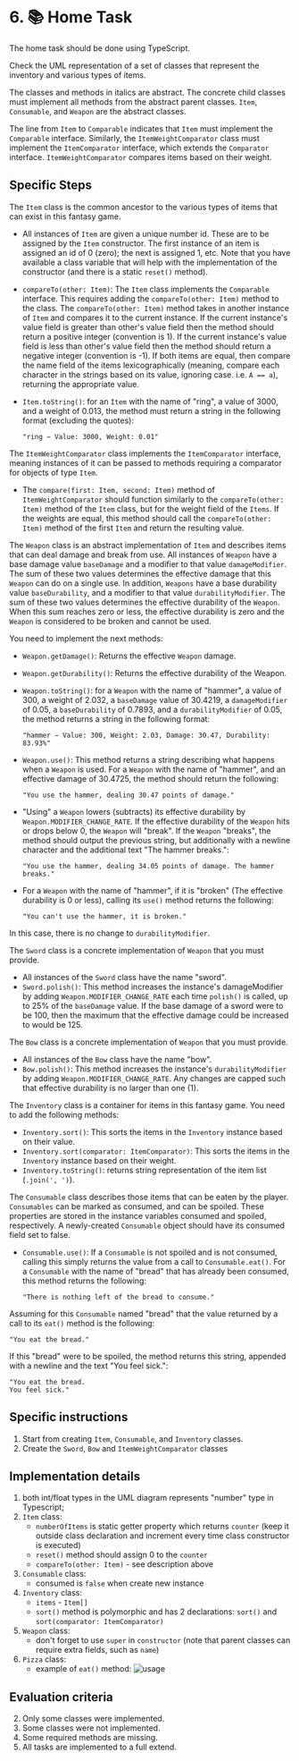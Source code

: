 # 6. 📚 Home Task

The home task should be done using TypeScript.

Check the UML representation of a set of classes that represent the inventory and various types of items.

The classes and methods in italics are abstract. The concrete child classes must implement all methods from the abstract parent classes. `Item`, `Consumable`, and `Weapon` are the abstract classes.

The line from `Item` to `Comparable` indicates that `Item` must implement the `Comparable` interface. Similarly, the `ItemWeightComparator` class must implement the `ItemComparator` interface, which extends the `Comparator` interface. `ItemWeightComparator` compares items based on their weight.

## Specific Steps

The `Item` class is the common ancestor to the various types of items that can exist in this fantasy game.

-   All instances of `Item` are given a unique number id. These are to be assigned by the `Item` constructor. The first instance of an item is assigned an id of 0 (zero); the next is assigned 1, etc. Note that you have available a class variable that will help with the implementation of the constructor (and there is a static `reset()` method).

-   `compareTo(other: Item)`: The `Item` class implements the `Comparable` interface. This requires adding the `compareTo(other: Item)` method to the class. The `compareTo(other: Item)` method takes in another instance of `Item` and compares it to the current instance. If the current instance's value field is greater than other's value field then the method should return a positive integer (convention is 1). If the current instance's value field is less than other's value field then the method should return a negative integer (convention is -1). If both items are equal, then compare the name field of the items lexicographically (meaning, compare each character in the strings based on its value, ignoring case. i.e. `A == a`), returning the appropriate value.

-   `Item.toString()`: for an `Item` with the name of "ring", a value of 3000, and a weight of 0.013, the method must return a string in the following format (excluding the quotes):

    ```
    "ring − Value: 3000, Weight: 0.01"
    ```

The `ItemWeightComparator` class implements the `ItemComparator` interface, meaning instances of it can be passed to methods requiring a comparator for objects of type `Item`.

-   The `compare(first: Item, second: Item)` method of `ItemWeightComparator` should function similarly to the `compareTo(other: Item)` method of the `Item` class, but for the weight field of the `Items`. If the weights are equal, this method should call the `compareTo(other: Item)` method of the first `Item` and return the resulting value.

The `Weapon` class is an abstract implementation of `Item` and describes items that can deal damage and break from use. All instances of `Weapon` have a base damage value `baseDamage` and a modifier to that value `damageModifier`. The sum of these two values determines the effective damage that this `Weapon` can do on a single use. In addition, `Weapons` have a base durability value `baseDurability`, and a modifier to that value `durabilityModifier`. The sum of these two values determines the effective durability of the `Weapon`. When this sum reaches zero or less, the effective durability is zero and the `Weapon` is considered to be broken and cannot be used.

You need to implement the next methods:

-   `Weapon.getDamage()`: Returns the effective `Weapon` damage.
-   `Weapon.getDurability()`: Returns the effective durability of the Weapon.
-   `Weapon.toString()`: for a `Weapon` with the name of "hammer", a value of 300, a weight of 2.032, a `baseDamage` value of 30.4219, a `damageModifier` of 0.05, a `baseDurability` of 0.7893, and a `durabilityModifier` of 0.05, the method returns a string in the following format:

    ```
    "hammer − Value: 300, Weight: 2.03, Damage: 30.47, Durability: 83.93%"
    ```

-   `Weapon.use()`: This method returns a string describing what happens when a `Weapon` is used. For a `Weapon` with the name of "hammer", and an effective damage of 30.4725, the method should return the following:

    ```
    "You use the hammer, dealing 30.47 points of damage."
    ```

-   "Using" a `Weapon` lowers (subtracts) its effective durability by `Weapon.MODIFIER_CHANGE_RATE`. If the effective durability of the `Weapon` hits or drops below 0, the `Weapon` will "break". If the `Weapon` "breaks", the method should output the previous string, but additionally with a newline character and the additional text "The hammer breaks.":

    ```
    "You use the hammer, dealing 34.05 points of damage. The hammer breaks."
    ```

-   For a `Weapon` with the name of "hammer", if it is "broken" (The effective durability is 0 or less), calling its `use()` method returns the following:

    ```
    "You can't use the hammer, it is broken."
    ```

In this case, there is no change to `durabilityModifier`.

The `Sword` class is a concrete implementation of `Weapon` that you must provide.

-   All instances of the `Sword` class have the name "sword".
-   `Sword.polish()`: This method increases the instance's damageModifier by adding `Weapon.MODIFIER_CHANGE_RATE` each time `polish()` is called, up to 25% of the `baseDamage` value. If the base damage of a sword were to be 100, then the maximum that the effective damage could be increased to would be 125.

The `Bow` class is a concrete implementation of `Weapon` that you must provide.

-   All instances of the `Bow` class have the name "bow".
-   `Bow.polish()`: This method increases the instance's `durabilityModifier` by adding `Weapon.MODIFIER_CHANGE_RATE`. Any changes are capped such that effective durability is no larger than one (1).

The `Inventory` class is a container for items in this fantasy game. You need to add the following methods:

-   `Inventory.sort()`: This sorts the items in the `Inventory` instance based on their value.
-   `Inventory.sort(comparator: ItemComparator)`: This sorts the items in the `Inventory` instance based on their weight.
-   `Inventory.toString()`: returns string representation of the item list (`.join(', ')`).

The `Consumable` class describes those items that can be eaten by the player. `Consumables` can be marked as consumed, and can be spoiled. These properties are stored in the instance variables consumed and spoiled, respectively. A newly-created `Consumable` object should have its consumed field set to false.

-   `Consumable.use()`: If a `Consumable` is not spoiled and is not consumed, calling this simply returns the value from a call to `Consumable.eat()`. For a `Consumable` with the name of "bread" that has already been consumed, this method returns the following:
    ```
    "There is nothing left of the bread to consume."
    ```

Assuming for this `Consumable` named "bread" that the value returned by a call to its `eat()` method is the following:

```
"You eat the bread."
```

If this "bread" were to be spoiled, the method returns this string, appended with a newline and the text "You feel sick.":

```
"You eat the bread.
You feel sick."
```

## Specific instructions

1. Start from creating `Item`, `Consumable`, and `Inventory` classes.
2. Create the `Sword`, `Bow` and `ItemWeightComparator` classes

## Implementation details

1. both int/float types in the UML diagram represents "number" type in Typescript;
2. `Item` class:
    - `numberOfItems` is static getter property which returns `counter` (keep it outside class declaration and increment every time class constructor is executed)
    - `reset()` method should assign 0 to the `counter`
    - `compareTo(other: Item)` - see description above
3. `Consumable` class:
    - consumed is `false` when create new instance
4. `Inventory` class:
    - `items` - `Item[]`
    - `sort()` method is polymorphic and has 2 declarations: `sort()` and `sort(comparator: ItemComparator)`
5. `Weapon` class:
    - don't forget to use `super` in `constructor` (note that parent classes can require extra fields, such as `name`)
6. `Pizza` class:
    - example of `eat()` method:
      ![usage](img/eat_usage.png)

## Evaluation criteria

2. Only some classes were implemented.
3. Some classes were not implemented.
4. Some required methods are missing.
5. All tasks are implemented to a full extend.
